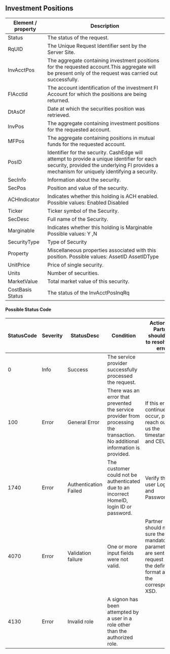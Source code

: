 ## Investment Positions


| Element / property | Description |
| --- | --- |
| Status | The status of the request. |
| RqUID | The Unique Request Identifier sent by the Server Site. |
| InvAcctPos | The aggregate containing investment positions for the requested account.This aggregate will be present only of the request was carried out successfully. |
| FIAcctId | The account identification of the investment FI Account for which the positions are being returned. |
| DtAsOf | Date at which the securities position was retrieved. |
| InvPos | The aggregate containing investment positions for the requested account. |
| MFPos | The aggregate containing positions in mutual funds for the requested account. |
| PosID | Identifier for the security. CashEdge will attempt to provide a unique identifier for each security, provided the underlying FI provides a mechanism for uniquely identifying a security. |
| SecInfo | Information about the security. |
| SecPos | Position and value of the security. |
| ACHIndicator | Indicates whether this holding is ACH enabled. Possible values: Enabled Disabled |
| Ticker | Ticker symbol of the Security. |
| SecDesc | Full name of the Security. |
| Marginable | Indicates whether this holding is Marginable Possible values: Y ,N |
| SecurityType | Type of Security |
| Property | Miscellaneous properties associated with this position. Possible values: AssetID AssetIDType |
| UnitPrice | Price of single security. |
| Units | Number of securities. |
| MarketValue | Total market value of this security. |
| CostBasis Status | The status of the InvAcctPosInqRq |

#### Possible Status Code

| StatusCode | Severity | StatusDesc | Condition | Action API Partner should take to resolve the error |
| --- | --- | --- | --- | --- |
| 0 | Info | Success | The service provider successfully processed the request. | | 
| 100 | Error | General Error | There was an error that prevented the service provider from processing the transaction. No additional information is provided. | If this error continues to occur, please reach out to us the timestamp and CEUserId. |
| 1740 | Error | Authentication Failed | The customer could not be authenticated due to an incorrect HomeID, login ID or password. | Verify the user Login ID and Password. |
| 4070 | Error | Validation failure | One or more input fields were not valid. | Partner should make sure the mandatory parameters are sent in the request and in the defined format as in the corresponding XSD. |
| 4130 | Error | Invalid role | A signon has been attempted by a user in a role other than the authorized role. | |
